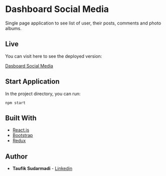 # Dashboard Social Media

Single page application to see list of user, their posts, comments and photo albums.

## Live

You can visit here to see the deployed version:

[Dasboard Social Media](http://180.250.242.163/dashboard-social-media/)

## Start Application

In the project directory, you can run:

```
npm start
```

## Built With

* [React.js](https://reactjs.org/)
* [Bootstrap](https://getbootstrap.com/)
* [Redux](https://redux.js.org/) 

## Author

* **Taufik Sudarmadi** - [Linkedin](https://www.linkedin.com/in/taufik-sudarmadi-a013bb132/)

